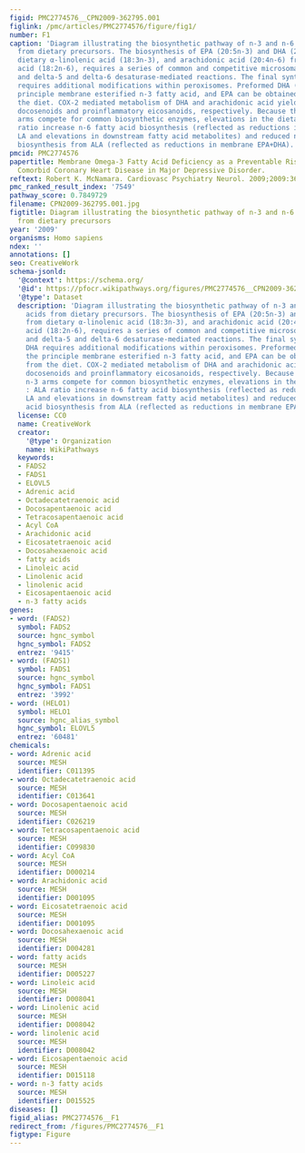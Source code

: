 ```yaml
---
figid: PMC2774576__CPN2009-362795.001
figlink: /pmc/articles/PMC2774576/figure/fig1/
number: F1
caption: 'Diagram illustrating the biosynthetic pathway of n-3 and n-6 fatty acids
  from dietary precursors. The biosynthesis of EPA (20:5n-3) and DHA (22:6n-3) from
  dietary α-linolenic acid (18:3n-3), and arachidonic acid (20:4n-6) from linoleic
  acid (18:2n-6), requires a series of common and competitive microsomal elongation
  and delta-5 and delta-6 desaturase-mediated reactions. The final synthesis of DHA
  requires additional modifications within peroxisomes. Preformed DHA (22:6n-3), the
  principle membrane esterified n-3 fatty acid, and EPA can be obtained directly from
  the diet. COX-2 mediated metabolism of DHA and arachidonic acid yields anti-inflammatory
  docosenoids and proinflammatory eicosanoids, respectively. Because the n-6 and n-3
  arms compete for common biosynthetic enzymes, elevations in the dietary LA : ALA
  ratio increase n-6 fatty acid biosynthesis (reflected as reductions in membrane
  LA and elevations in downstream fatty acid metabolites) and reduced n-3 fatty acid
  biosynthesis from ALA (reflected as reductions in membrane EPA+DHA).'
pmcid: PMC2774576
papertitle: Membrane Omega-3 Fatty Acid Deficiency as a Preventable Risk Factor for
  Comorbid Coronary Heart Disease in Major Depressive Disorder.
reftext: Robert K. McNamara. Cardiovasc Psychiatry Neurol. 2009;2009:362795.
pmc_ranked_result_index: '7549'
pathway_score: 0.7849729
filename: CPN2009-362795.001.jpg
figtitle: Diagram illustrating the biosynthetic pathway of n-3 and n-6 fatty acids
  from dietary precursors
year: '2009'
organisms: Homo sapiens
ndex: ''
annotations: []
seo: CreativeWork
schema-jsonld:
  '@context': https://schema.org/
  '@id': https://pfocr.wikipathways.org/figures/PMC2774576__CPN2009-362795.001.html
  '@type': Dataset
  description: 'Diagram illustrating the biosynthetic pathway of n-3 and n-6 fatty
    acids from dietary precursors. The biosynthesis of EPA (20:5n-3) and DHA (22:6n-3)
    from dietary α-linolenic acid (18:3n-3), and arachidonic acid (20:4n-6) from linoleic
    acid (18:2n-6), requires a series of common and competitive microsomal elongation
    and delta-5 and delta-6 desaturase-mediated reactions. The final synthesis of
    DHA requires additional modifications within peroxisomes. Preformed DHA (22:6n-3),
    the principle membrane esterified n-3 fatty acid, and EPA can be obtained directly
    from the diet. COX-2 mediated metabolism of DHA and arachidonic acid yields anti-inflammatory
    docosenoids and proinflammatory eicosanoids, respectively. Because the n-6 and
    n-3 arms compete for common biosynthetic enzymes, elevations in the dietary LA
    : ALA ratio increase n-6 fatty acid biosynthesis (reflected as reductions in membrane
    LA and elevations in downstream fatty acid metabolites) and reduced n-3 fatty
    acid biosynthesis from ALA (reflected as reductions in membrane EPA+DHA).'
  license: CC0
  name: CreativeWork
  creator:
    '@type': Organization
    name: WikiPathways
  keywords:
  - FADS2
  - FADS1
  - ELOVL5
  - Adrenic acid
  - Octadecatetraenoic acid
  - Docosapentaenoic acid
  - Tetracosapentaenoic acid
  - Acyl CoA
  - Arachidonic acid
  - Eicosatetraenoic acid
  - Docosahexaenoic acid
  - fatty acids
  - Linoleic acid
  - Linolenic acid
  - linolenic acid
  - Eicosapentaenoic acid
  - n-3 fatty acids
genes:
- word: (FADS2)
  symbol: FADS2
  source: hgnc_symbol
  hgnc_symbol: FADS2
  entrez: '9415'
- word: (FADS1)
  symbol: FADS1
  source: hgnc_symbol
  hgnc_symbol: FADS1
  entrez: '3992'
- word: (HELO1)
  symbol: HELO1
  source: hgnc_alias_symbol
  hgnc_symbol: ELOVL5
  entrez: '60481'
chemicals:
- word: Adrenic acid
  source: MESH
  identifier: C011395
- word: Octadecatetraenoic acid
  source: MESH
  identifier: C013641
- word: Docosapentaenoic acid
  source: MESH
  identifier: C026219
- word: Tetracosapentaenoic acid
  source: MESH
  identifier: C099830
- word: Acyl CoA
  source: MESH
  identifier: D000214
- word: Arachidonic acid
  source: MESH
  identifier: D001095
- word: Eicosatetraenoic acid
  source: MESH
  identifier: D001095
- word: Docosahexaenoic acid
  source: MESH
  identifier: D004281
- word: fatty acids
  source: MESH
  identifier: D005227
- word: Linoleic acid
  source: MESH
  identifier: D008041
- word: Linolenic acid
  source: MESH
  identifier: D008042
- word: linolenic acid
  source: MESH
  identifier: D008042
- word: Eicosapentaenoic acid
  source: MESH
  identifier: D015118
- word: n-3 fatty acids
  source: MESH
  identifier: D015525
diseases: []
figid_alias: PMC2774576__F1
redirect_from: /figures/PMC2774576__F1
figtype: Figure
---
```

